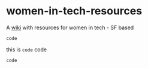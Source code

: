 # women-in-tech-resources
A [wiki](https://github.com/aespaldi/women-in-tech-resources/wiki) with resources for women in tech - SF based


```
code
```

this is `code` code

    code

